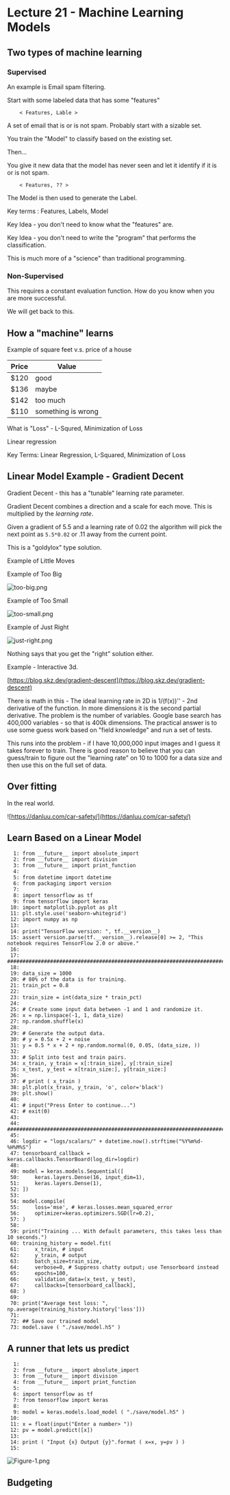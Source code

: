 













# Lecture 21 - Machine Learning Models




## Two types of machine learning

### Supervised

An example is Email spam filtering.

Start with some labeled data that has some "features"

```
	< Features, Lable >
```

A set of email that is or is not spam.  Probably start with a sizable set.

You train the "Model" to classify based on the existing set.

Then...

You give it new data that the model has never seen and let it identify
if it is or is not spam.

```
	< Features, ?? >
```

The Model is then used to generate the Label.

Key terms : Features, Labels, Model

Key Idea - you don't need to know what the "features" are.

Key Idea - you don't need to write the "program" that performs the classification.

This is much more of a "science" than traditional programming.

### Non-Supervised 

This requires a constant evaluation function.  How do you know when you are more successful.

We will get back to this.


## How a "machine" learns

Example of square feet v.s. price of a house

Price     |  Value
----------|-----------
$120 | good
$136 | maybe
$142 | too much
$110 | something is wrong


What is "Loss" - L-Squred, Minimization of Loss

Linear regression

Key Terms: Linear Regression, L-Squared, Minimization of Loss










## Linear Model Example - Gradient Decent

Gradient Decent - this has a "tunable" learning rate parameter.

Gradient Decent combines a direction and a scale for each move.  This is
multiplied by the *learning rate*.

Given a gradient of 5.5 and a learning rate of 0.02 the algorithm will pick
the next point as `5.5*0.02` or .11 away from the current point.

This is a "goldylox" type solution.

Example of Little Moves

Example of Too Big

![too-big.png](too-big.png)

Example of Too Small

![too-small.png](too-small.png)


Example of Just Right

![just-right.png](just-right.png)

Nothing says that you get the "right" solution either.

Example - Interactive 3d.

[https://blog.skz.dev/gradient-descent](https://blog.skz.dev/gradient-descent)


There is math in this - The ideal learning rate in 2D is 1/(f(x))'' - 2nd derivative
of the function.   In more dimensions it is the second partial derivative.   The problem
is the number of variables.   Google base search has 400,000 variables - so that is 400k
dimensions.  The practical answer is to use some guess work based on "field knowledge"
and run a set of tests.

This runs into the problem - if I have 10,000,000 input images and I guess it takes
forever to train.  There is good reason to believe that you can guess/train to figure
out the "learning rate" on 10 to 1000 for a data size and then use this on the full
set of data.

## Over fitting

In the real world.

![https://danluu.com/car-safety/](https://danluu.com/car-safety/)





## Learn Based on a Linear Model

```
  1: from __future__ import absolute_import
  2: from __future__ import division
  3: from __future__ import print_function
  4: 
  5: from datetime import datetime
  6: from packaging import version
  7: 
  8: import tensorflow as tf
  9: from tensorflow import keras
 10: import matplotlib.pyplot as plt
 11: plt.style.use('seaborn-whitegrid')
 12: import numpy as np
 13: 
 14: print("TensorFlow version: ", tf.__version__)
 15: assert version.parse(tf.__version__).release[0] >= 2, "This notebook requires TensorFlow 2.0 or above."
 16: 
 17: ########################################################################33
 18: 
 19: data_size = 1000
 20: # 80% of the data is for training.
 21: train_pct = 0.8
 22: 
 23: train_size = int(data_size * train_pct)
 24: 
 25: # Create some input data between -1 and 1 and randomize it.
 26: x = np.linspace(-1, 1, data_size)
 27: np.random.shuffle(x)
 28: 
 29: # Generate the output data.
 30: # y = 0.5x + 2 + noise
 31: y = 0.5 * x + 2 + np.random.normal(0, 0.05, (data_size, ))
 32: 
 33: # Split into test and train pairs.
 34: x_train, y_train = x[:train_size], y[:train_size]
 35: x_test, y_test = x[train_size:], y[train_size:]
 36: 
 37: # print ( x_train )
 38: plt.plot(x_train, y_train, 'o', color='black')
 39: plt.show()
 40: 
 41: # input("Press Enter to continue...")
 42: # exit(0)
 43: 
 44: ########################################################################33
 45: 
 46: logdir = "logs/scalars/" + datetime.now().strftime("%Y%m%d-%H%M%S")
 47: tensorboard_callback = keras.callbacks.TensorBoard(log_dir=logdir)
 48: 
 49: model = keras.models.Sequential([
 50:     keras.layers.Dense(16, input_dim=1),
 51:     keras.layers.Dense(1),
 52: ])
 53: 
 54: model.compile(
 55:     loss='mse', # keras.losses.mean_squared_error
 56:     optimizer=keras.optimizers.SGD(lr=0.2),
 57: )
 58: 
 59: print("Training ... With default parameters, this takes less than 10 seconds.")
 60: training_history = model.fit(
 61:     x_train, # input
 62:     y_train, # output
 63:     batch_size=train_size,
 64:     verbose=0, # Suppress chatty output; use Tensorboard instead
 65:     epochs=100,
 66:     validation_data=(x_test, y_test),
 67:     callbacks=[tensorboard_callback],
 68: )
 69: 
 70: print("Average test loss: ", np.average(training_history.history['loss']))
 71: 
 72: ## Save our trained model
 73: model.save ( "./save/model.h5" )

```


## A runner that lets us predict

```
  1: 
  2: from __future__ import absolute_import
  3: from __future__ import division
  4: from __future__ import print_function
  5: 
  6: import tensorflow as tf
  7: from tensorflow import keras
  8: 
  9: model = keras.models.load_model ( "./save/model.h5" )
 10: 
 11: x = float(input("Enter a number> "))
 12: pv = model.predict([x])
 13: 
 14: print ( "Input {x} Output {y}".format ( x=x, y=pv ) )
 15: 

```

![Figure-1.png](Figure-1.png)

## Budgeting


